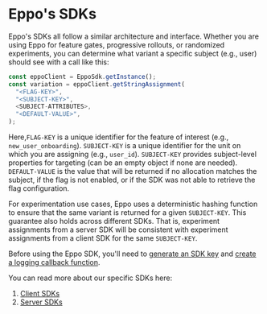 # Eppo's SDKs



Eppo's SDKs all follow a similar architecture and interface. Whether you are using Eppo for feature gates, progressive rollouts, or randomized experiments, you can determine what variant a specific subject (e.g., user) should see with a call like this:


```javascript
const eppoClient = EppoSdk.getInstance();
const variation = eppoClient.getStringAssignment(
  "<FLAG-KEY>",
  "<SUBJECT-KEY>",
  <SUBJECT-ATTRIBUTES>,
  "<DEFAULT-VALUE>",
);
```

Here,`FLAG-KEY` is a unique identifier for the feature of interest (e.g., `new_user_onboarding`). `SUBJECT-KEY` is a unique identifier for the unit on which you are assigning (e.g., `user_id`). `SUBJECT-KEY` provides subject-level properties for targeting (can be an empty object if none are needed). `DEFAULT-VALUE` is the value that will be returned if no allocation matches the subject, if the flag is not enabled, or if the SDK was not able to retrieve the flag configuration.

For experimentation use cases, Eppo uses a deterministic hashing function to ensure that the same variant is returned for a given `SUBJECT-KEY`. This guarantee also holds across different SDKs. That is, experiment assignments from a server SDK will be consistent with experiment assignments from a client SDK for the same `SUBJECT-KEY`.

Before using the Eppo SDK, you'll need to [generate an SDK key](/sdks/sdk-keys) and [create a logging callback function](/sdks/event-logging).

You can read more about our specific SDKs here:
1. [Client SDKs](/sdks/client-sdks)
2. [Server SDKs](/sdks/server-sdks)
